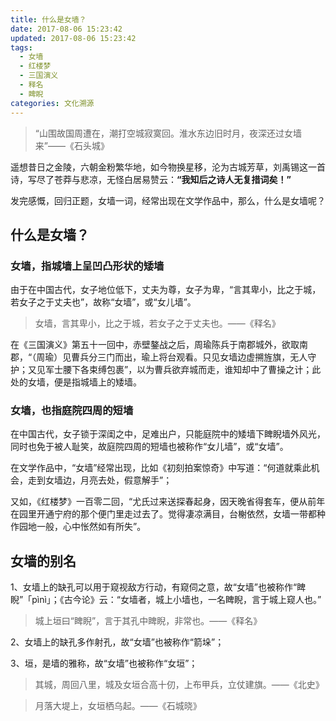 ```yaml
---
title: 什么是女墙？
date: 2017-08-06 15:23:42
updated: 2017-08-06 15:23:42
tags:
  - 女墙
  - 红楼梦
  - 三国演义
  - 释名
  - 睥睨
categories: 文化溯源
---
```


> “山围故国周遭在，潮打空城寂寞回。淮水东边旧时月，夜深还过女墙来”——《石头城》

遥想昔日之金陵，六朝金粉繁华地，如今物换星移，沦为古城芳草，刘禹锡这一首诗，写尽了苍莽与悲凉，无怪白居易赞云：**“我知后之诗人无复措词矣！”**

发完感慨，回归正题，女墙一词，经常出现在文学作品中，那么，什么是女墙呢？

## 什么是女墙？

### 女墙，指城墙上呈凹凸形状的矮墙

由于在中国古代，女子地位低下，丈夫为尊，女子为卑，“言其卑小，比之于城，若女子之于丈夫也”，故称“女墙”，或“女儿墙”。

> 女墙，言其卑小，比之于城，若女子之于丈夫也。——《释名》

在《三国演义》第五十一回中，赤壁鏊战之后，周瑜陈兵于南郡城外，欲取南郡，“（周瑜）见曹兵分三门而出，瑜上将台观看。只见女墙边虚搠旌旗，无人守护；又见军士腰下各束缚包裹”，以为曹兵欲弃城而走，谁知却中了曹操之计；此处的女墙，便是指城墙上的矮墙。

### 女墙，也指庭院四周的短墙

在中国古代，女子锁于深闺之中，足难出户，只能庭院中的矮墙下睥睨墙外风光，同时也免于被人耻笑，故庭院四周的短墙也被称作“女儿墙”，或“女墙”。

在文学作品中，“女墙”经常出现，比如《初刻拍案惊奇》中写道：“何道就乘此机会，走到女墙边，月亮去处，假意解手”；

又如，《红楼梦》一百零二回，“尤氏过来送探春起身，因天晚省得套车，便从前年在园里开通宁府的那个便门里走过去了。觉得凄凉满目，台榭依然，女墙一带都种作园地一般，心中怅然如有所失”。

## 女墙的别名

1、女墙上的缺孔可以用于窥视敌方行动，有窥伺之意，故“女墙”也被称作“睥睨”「pìnì」；《古今论》云：“女墙者，城上小墙也，一名睥睨，言于城上窥人也。”

> 城上垣曰“睥睨”，言于其孔中睥睨，非常也。——《释名》

2、女墙上的缺孔多作射孔，故“女墙”也被称作“箭垛”；

3、垣，是墙的雅称，故“女墙”也被称作“女垣”；

> 其城，周回八里，城及女垣合高十仞，上布甲兵，立仗建旗。——《北史》

> 月落大堤上，女垣栖乌起。——《石城晓》